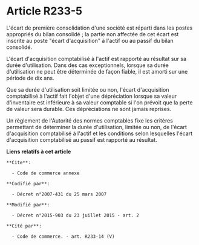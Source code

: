 # Article R233-5

L'écart de première consolidation d'une société est réparti dans les postes appropriés du bilan consolidé ; la partie non
affectée de cet écart est inscrite au poste "écart d'acquisition" à l'actif ou au passif du bilan consolidé.

L'écart d'acquisition comptabilisé à l'actif est rapporté au résultat sur sa durée d'utilisation. Dans des cas exceptionnels,
lorsque sa durée d'utilisation ne peut être déterminée de façon fiable, il est amorti sur une période de dix ans.

Que sa durée d'utilisation soit limitée ou non, l'écart d'acquisition comptabilisé à l'actif fait l'objet d'une dépréciation
lorsque sa valeur d'inventaire est inférieure à sa valeur comptable si l'on prévoit que la perte de valeur sera durable. Ces
dépréciations ne sont jamais reprises.

Un règlement de l'Autorité des normes comptables fixe les critères permettant de déterminer la durée d'utilisation, limitée
ou non, de l'écart d'acquisition comptabilisé à l'actif et les conditions selon lesquelles l'écart d'acquisition comptabilisé
au passif est rapporté au résultat.

**Liens relatifs à cet article**

	**Cite**:

	  - Code de commerce annexe

	**Codifié par**:

	  - Décret n°2007-431 du 25 mars 2007

	**Modifié par**:

	  - Décret n°2015-903 du 23 juillet 2015 - art. 2

	**Cité par**:

	  - Code de commerce. - art. R233-14 (V)
